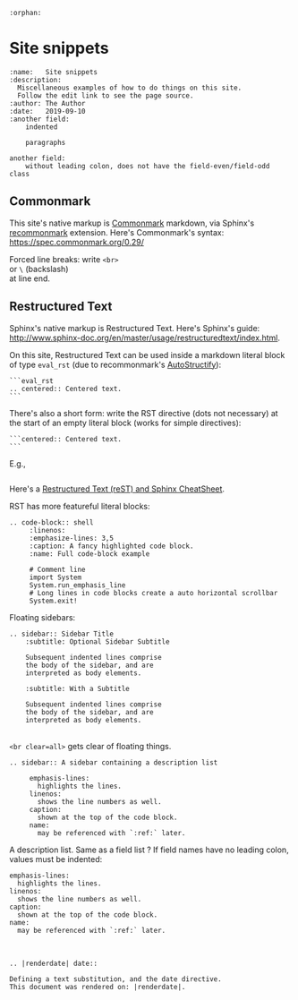 <!-- A HTML comment, appears in the rendered page's HTML source -->

<!-- A RST field list, http://www.sphinx-doc.org/en/master/usage/restructuredtext/basics.html#rst-field-lists -->
<!-- A field list preceding the document's visible content is treated as hidden metadata by Sphinx,  -->
<!-- http://www.sphinx-doc.org/en/master/usage/restructuredtext/field-lists.html#metadata  -->
<!-- An empty field named orphan prevents warnings if this page is not linked in the site TOC. -->
``` eval_rst
:orphan:
```

# Site snippets

<!-- A field list after the document's title is treated as docinfo (visible document metadata) by docutils: -->
``` eval_rst
:name:   Site snippets
:description:
  Miscellaneous examples of how to do things on this site.
  Follow the edit link to see the page source.
:author: The Author
:date:   2019-09-10
:another field:
    indented

    paragraphs

another field:
    without leading colon, does not have the field-even/field-odd class
```

## Commonmark

This site's native markup is [Commonmark](https://commonmark.org/) markdown,
via Sphinx's [recommonmark](https://recommonmark.readthedocs.io/en/latest/index.html) extension.
Here's Commonmark's syntax: <https://spec.commonmark.org/0.29/>

Forced line breaks:
write `<br>`<br>
or `\` (backslash)\
at line end.

## Restructured Text

Sphinx's native markup is Restructured Text.
Here's Sphinx's guide: <http://www.sphinx-doc.org/en/master/usage/restructuredtext/index.html>.

On this site, Restructured Text can be used inside a markdown literal block of type `eval_rst`
(due to recommonmark's [AutoStructify](https://recommonmark.readthedocs.io/en/latest/auto_structify.html#embed-restructuredtext)):

    ```eval_rst
    .. centered:: Centered text.
    ```

There's also a short form: write the RST directive (dots not necessary) at the start of an empty literal block (works for simple directives):

    ```centered:: Centered text.
    ```

E.g.,

```centered:: Centered text.
```

Here's a [Restructured Text (reST) and Sphinx CheatSheet](https://thomas-cokelaer.info/tutorials/sphinx/rest_syntax.html).

RST has more featureful literal blocks:
``` eval_rst
.. code-block:: shell
     :linenos:
     :emphasize-lines: 3,5
     :caption: A fancy highlighted code block.
     :name: Full code-block example

     # Comment line
     import System
     System.run_emphasis_line
     # Long lines in code blocks create a auto horizontal scrollbar
     System.exit!
```

Floating sidebars:
``` eval_rst
.. sidebar:: Sidebar Title
    :subtitle: Optional Sidebar Subtitle

    Subsequent indented lines comprise
    the body of the sidebar, and are
    interpreted as body elements.
```

``` sidebar:: Another Sidebar
    :subtitle: With a Subtitle

    Subsequent indented lines comprise
    the body of the sidebar, and are
    interpreted as body elements.
```

<br clear=all> `<br clear=all>` gets clear of floating things.

``` eval_rst
.. sidebar:: A sidebar containing a description list

     emphasis-lines:
       highlights the lines.
     linenos:
       shows the line numbers as well.
     caption:
       shown at the top of the code block.
     name:
       may be referenced with `:ref:` later.
```

A description list. Same as a field list ? If field names have no leading colon, values must be indented:
```eval_rst
emphasis-lines:
  highlights the lines.
linenos:
  shows the line numbers as well.
caption:
  shown at the top of the code block.
name:
  may be referenced with `:ref:` later.
```

<br clear=all>

```eval_rst
.. |renderdate| date::

Defining a text substitution, and the date directive.
This document was rendered on: |renderdate|.
```

